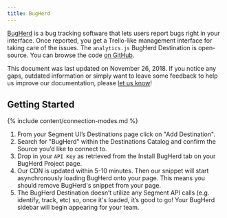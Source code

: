 ```yaml
---
title: BugHerd
---
```

[BugHerd](http://bugherd.com/?utm_source=segmentio&utm_medium=docs&utm_campaign=partners) is a bug tracking software that lets users report bugs right in your interface. Once reported, you get a Trello-like management interface for taking care of the issues. The `analytics.js` BugHerd Destination is open-source. You can browse the code [on GitHub](https://github.com/segment-integrations/analytics.js-integration-bugherd).

This document was last updated on November 26, 2018. If you notice any gaps, outdated information or simply want to leave some feedback to help us improve our documentation, please [let us know](https://segment.com/help/contact)!

## Getting Started

{% include content/connection-modes.md %}

  1. From your Segment UI’s Destinations page click on "Add Destination".
  2. Search for "BugHerd" within the Destinations Catalog and confirm the Source you’d like to connect to.
  3. Drop in your `API Key` as retrieved from the Install BugHerd tab on your BugHerd Project page.
  4. Our CDN is updated within 5-10 minutes. Then our snippet will start asynchronously loading BugHerd onto your page. This means you should remove BugHerd's snippet from your page.
  5. The BugHerd Destination doesn’t utilize any Segment API calls (e.g. identify, track, etc) so, once it's loaded, it’s good to go! Your BugHerd sidebar will begin appearing for your team.
